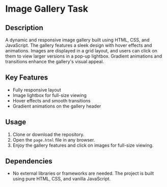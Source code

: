 # Image Gallery Task

## Description
A dynamic and responsive image gallery built using HTML, CSS, and JavaScript. The gallery features a sleek design with hover effects and animations. Images are displayed in a grid layout, and users can click on them to view larger versions in a pop-up lightbox. Gradient animations and transitions enhance the gallery's visual appeal.

## Key Features
- Fully responsive layout
- Image lightbox for full-size viewing
- Hover effects and smooth transitions
- Gradient animations on the gallery header

## Usage
1. Clone or download the repository.
2. Open the `page.html` file in any browser.
3. Enjoy the gallery features and click on images for full-size viewing.

## Dependencies
- No external libraries or frameworks are needed. The project is built using pure HTML, CSS, and vanilla JavaScript.
